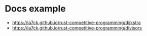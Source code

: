# Docs example

- https://ia7ck.github.io/rust-competitive-programming/dijkstra
- https://ia7ck.github.io/rust-competitive-programming/divisors
